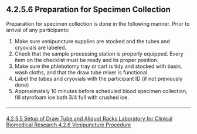## 4.2.5.6 Preparation for Specimen Collection

Preparation for specimen collection is done in the following manner.  Prior to arrival of any participants:

1. Make sure venipuncture supplies are stocked and the tubes and cryovials are labeled.
2. Check that the sample processing station is properly equipped.  Every item on the checklist must be ready and its proper position.
3. Make sure the phlebotomy tray or cart is tidy and stocked with basin, wash cloths, and that the draw tube mixer is functional.
4. Label the tubes and cryovials with the participant ID (if not previously done)
5. Approximately 10 minutes before scheduled blood specimen collection, fill styrofoam ice bath 3/4 full with crushed ice.


<hr class="soften" style="margin-top: 20px;margin-bottom: 20px;"/>

<div class="center">
<div class="btn-group">
  <a href=":pages_path:/manuals/laboratory-for-clinical-biomedical-research/4-02-05-05-set-up-of-draw-tube.md" class="btn btn-default">
    <span class="glyphicon glyphicon-chevron-left"></span>
    4.2.5.5 Setup of Draw Tube and Aliquot Racks
  </a>

  <a href=":pages_path:/manuals/laboratory-for-clinical-biomedical-research" class="btn btn-default">
    <span class="glyphicon glyphicon-chevron-up"></span>
    Laboratory for Clinical Biomedical Research
  </a>

  <a href=":pages_path:/manuals/laboratory-for-clinical-biomedical-research/4-02-06-venipuncture-procedure.md" class="btn btn-success">
    4.2.6 Venipuncture Procedure
    <span class="glyphicon glyphicon-chevron-right"></span>
  </a>
</div>
</div>
